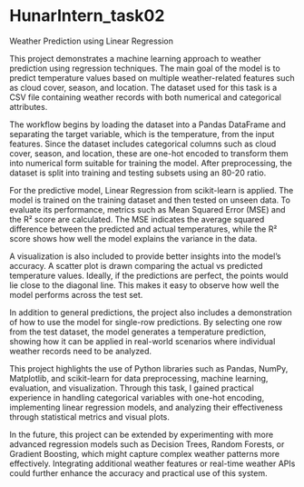 # HunarIntern_task02
Weather Prediction using Linear Regression 

This project demonstrates a machine learning approach to weather prediction using regression techniques. The main goal of the model is to predict temperature values based on multiple weather-related features such as cloud cover, season, and location. The dataset used for this task is a CSV file containing weather records with both numerical and categorical attributes.

The workflow begins by loading the dataset into a Pandas DataFrame and separating the target variable, which is the temperature, from the input features. Since the dataset includes categorical columns such as cloud cover, season, and location, these are one-hot encoded to transform them into numerical form suitable for training the model. After preprocessing, the dataset is split into training and testing subsets using an 80-20 ratio.

For the predictive model, Linear Regression from scikit-learn is applied. The model is trained on the training dataset and then tested on unseen data. To evaluate its performance, metrics such as Mean Squared Error (MSE) and the R² score are calculated. The MSE indicates the average squared difference between the predicted and actual temperatures, while the R² score shows how well the model explains the variance in the data.

A visualization is also included to provide better insights into the model’s accuracy. A scatter plot is drawn comparing the actual vs predicted temperature values. Ideally, if the predictions are perfect, the points would lie close to the diagonal line. This makes it easy to observe how well the model performs across the test set.

In addition to general predictions, the project also includes a demonstration of how to use the model for single-row predictions. By selecting one row from the test dataset, the model generates a temperature prediction, showing how it can be applied in real-world scenarios where individual weather records need to be analyzed.

This project highlights the use of Python libraries such as Pandas, NumPy, Matplotlib, and scikit-learn for data preprocessing, machine learning, evaluation, and visualization. Through this task, I gained practical experience in handling categorical variables with one-hot encoding, implementing linear regression models, and analyzing their effectiveness through statistical metrics and visual plots.

In the future, this project can be extended by experimenting with more advanced regression models such as Decision Trees, Random Forests, or Gradient Boosting, which might capture complex weather patterns more effectively. Integrating additional weather features or real-time weather APIs could further enhance the accuracy and practical use of this system.
